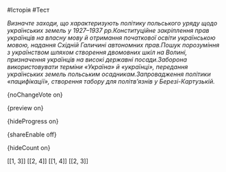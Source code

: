 #Історія #Тест

*Визначте заходи, що характеризують політику польського уряду щодо українських земель у 1927–1937 рр.Конституційне  закріплення прав українців на власну мову й отримання початкової освіти  українською мовою, надання Східній Галичині автономних прав.Пошук порозуміння з українством шляхом створення двомовних шкіл на Волині, призначення українців на високі державні посади.Заборона використовувати терміни «Україна» й «українці», передання українських земель польським осадникам.Запровадження політики «пацифікації», створення табору для політв’язнів у Березі-Картузькій.*

{noChangeVote on}

{preview on}

{hideProgress on}

{shareEnable off}

{hideCount on}

[[1, 3]]
[[2, 4]]
[[1, 4]]
[[2, 3]]
